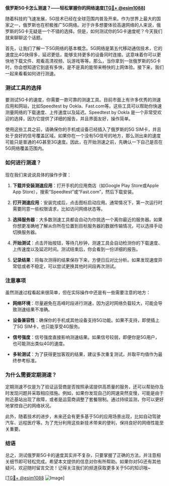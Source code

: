 **俄罗斯5G卡怎么测速？——轻松掌握你的网络速度[[TG💪+ @esim1088](https://t.me/s/esim1088)]**

随着科技的飞速发展，5G技术已经在全球范围内普及开来。作为世界上最大的国家之一，俄罗斯也在积极推广5G网络。对于许多想要体验高速网络的人来说，俄罗斯的5G卡无疑是一个不错的选择。但是，如何测试你的5G卡速度呢？今天我们就来聊聊这个话题。

首先，让我们了解一下5G网络的基本概念。5G网络是第五代移动通信技术，它的速度比4G快得多，延迟更低，能够支持更多的设备同时连接。这意味着你可以更快地下载文件、观看高清视频、玩游戏等等。那么，当你拿到一张俄罗斯的5G卡时，你会想知道它到底有多快，是不是真的能带来畅快的上网体验。接下来，我们一起来看看如何进行测速。

### 测试工具的选择

要测试5G卡的速度，你需要一款可靠的测速工具。目前市面上有许多优秀的测速应用和网站，比如Speedtest by Ookla、Fast.com等。这些工具可以帮助你快速测量网络的下载速度、上传速度以及延迟。Speedtest by Ookla 是一个非常受欢迎的选择，因为它提供了详细的报告，并且界面友好，操作简单。

使用这些工具之前，请确保你的手机或设备已经插入了俄罗斯的5G SIM卡，并且处于良好的信号覆盖区域。如果你在一个没有5G信号的地方，那么测出来的速度可能只是普通的4G甚至3G速度。因此，在开始测速之前，先确认一下自己是否在5G网络覆盖范围内。

### 如何进行测速？

现在我们来说说具体的操作步骤：

1. **下载并安装测速应用**：打开手机的应用商店（如Google Play Store或Apple App Store），搜索“Speedtest”或“Fast.com”，然后下载安装。
   
2. **打开测速应用**：安装完成后，点击图标启动应用。通常情况下，第一次运行时需要同意一些权限请求，比如访问网络状态等。

3. **选择服务器**：大多数测速工具都会自动为你挑选一个离你最近的服务器。如果你想更准确地了解从你所在位置到目标服务器的数据传输情况，可以选择手动切换服务器。

4. **开始测试**：点击开始按钮，等待几秒钟，测速工具会自动检测你的下载速度、上传速度以及延迟时间。测试结束后，你会看到一份详细的报告。

5. **记录结果**：将每次测得的结果保存下来，方便日后对比分析。如果发现速度异常低或者不稳定，可以尝试更换其他时间段再次测试。

### 注意事项

虽然测速过程看起来很简单，但在实际操作中还是有一些需要注意的地方：

- **网络环境**：尽量避免在高峰时段进行测速，因为这时网络负载较大，可能会导致测速结果不准确。
  
- **设备兼容性**：确保你的手机或其他设备支持5G功能。如果不支持，即使插上了5G SIM卡，也只能享受4G服务。

- **信号强度**：信号强度直接影响测速结果。如果信号较弱，即便你是5G用户，也可能测出类似4G的速度。

- **多轮测试**：为了获得更加客观的结果，建议多次重复测试，并取平均值作为最终参考标准。

### 为什么需要定期测速？

定期测速不仅是为了验证运营商是否按照承诺提供高质量的服务，还可以帮助你及时发现问题并采取相应措施。例如，如果你发现自己的网速突然变慢，可能是由于附近基站出现了故障，或者是运营商调整了套餐限制。通过持续监测，你可以更好地掌控自己的网络状况。

此外，随着技术的进步，未来还会有更多基于5G的应用场景出现，比如自动驾驶汽车、远程医疗等。为了充分利用这些新技术带来的便利，保持良好的网络性能至关重要。

### 结语

总之，测试俄罗斯5G卡的速度其实并不复杂，只要掌握了正确的方法，并注意相关细节即可轻松完成。希望本文提供的信息对你有所帮助。如果你对5G还有其他疑问，欢迎随时留言交流！记得关注我们的频道获取更多关于5G的知识哦~

[[TG💪+ @esim1088](https://t.me/s/esim1088) ![Image](https://i.postimg.cc/4NQfJmqS/Snipaste-2025-05-13-00-14-12.png)]